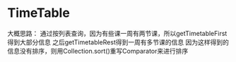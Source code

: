 # TimeTable

大概思路： 通过按列表查询，因为有些课一周有两节课，所以getTimetableFirst得到大部分信息 之后getTimetableRest得到一周有多节课的信息 因为这样得到的信息没有排序，则用Collection.sort()重写Comparator来进行排序